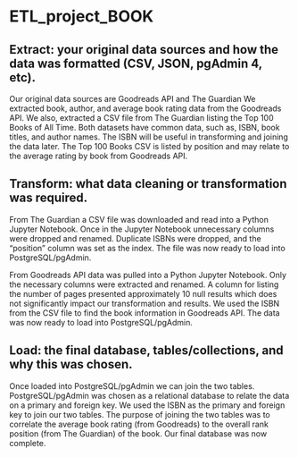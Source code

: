 # ETL_project_BOOK

## Extract: your original data sources and how the data was formatted (CSV, JSON, pgAdmin 4, etc).
Our original data sources are Goodreads API and The Guardian  We extracted book, author, and average book rating data from the Goodreads API.  We also, extracted a CSV file from The Guardian listing the Top 100 Books of All Time.  Both datasets have common data, such as, ISBN, book titles, and author names.  The ISBN will be useful in transforming and joining the data later.  The Top 100 Books CSV is listed by position and may relate to the average rating by book from Goodreads API.  

  
## Transform: what data cleaning or transformation was required.
From The Guardian a CSV file was downloaded and read into a Python Jupyter Notebook.  Once in the Jupyter Notebook unnecessary columns were dropped and renamed. Duplicate ISBNs were dropped, and the “position” column was set as the index.  The file was now ready to load into PostgreSQL/pgAdmin. 

From Goodreads API data was pulled into a Python Jupyter Notebook.  Only the necessary columns were extracted and renamed.  A column for listing the number of pages presented approximately 10 null results which does not significantly impact our transformation and results.  We used the ISBN from the CSV file to find the book information in Goodreads API.  The data was now ready to load into PostgreSQL/pgAdmin.  

  
## Load: the final database, tables/collections, and why this was chosen.
Once loaded into PostgreSQL/pgAdmin we can join the two tables.  PostgreSQL/pgAdmin was chosen as a relational database to relate the data on a primary and foreign key.  We used the ISBN as the primary and foreign key to join our two tables. The purpose of joining the two tables was to correlate the average book rating (from Goodreads) to the overall rank position (from The Guardian) of the book. Our final database was now complete.  
